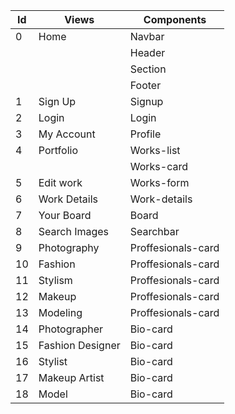 | Id | Views | Components | 
| ------ | ------ | ------ |
| 0 | Home | Navbar |
|  |  | Header |
|  |  | Section | 
|  |  | Footer |
| 1 | Sign Up | Signup |
| 2 | Login | Login |
| 3 | My Account | Profile |
| 4 | Portfolio | Works-list |
|  |  | Works-card |
| 5 | Edit work | Works-form |
| 6 | Work Details | Work-details |
| 7 | Your Board | Board |
| 8 | Search Images | Searchbar |
| 9 | Photography | Proffesionals-card |
| 10 | Fashion | Proffesionals-card |
| 11 | Stylism | Proffesionals-card |
| 12 | Makeup | Proffesionals-card |
| 13 | Modeling | Proffesionals-card |
| 14 | Photographer | Bio-card |
| 15 | Fashion Designer | Bio-card |
| 16 | Stylist | Bio-card |
| 17 | Makeup Artist | Bio-card |
| 18 | Model | Bio-card |


